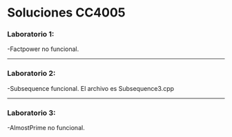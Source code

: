 # Soluciones CC4005

### Laboratorio 1:
-Factpower no funcional.

---

### Laboratorio 2:
-Subsequence funcional. El archivo es Subsequence3.cpp

---

### Laboratorio 3:
-AlmostPrime no funcional.